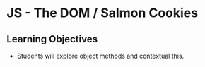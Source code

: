 # JS - The DOM / Salmon Cookies

## Learning Objectives
- Students will explore object methods and contextual this.
